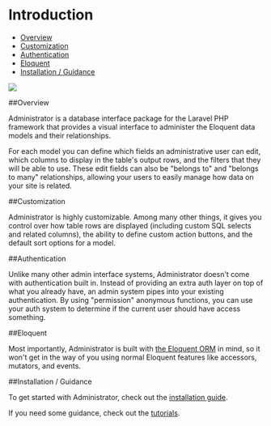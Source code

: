# Introduction

- [Overview](#overview)
- [Customization](#customization)
- [Authentication](#authentication)
- [Eloquent](#eloquent)
- [Installation / Guidance](#installation-guidance)

<img src="https://raw.github.com/FrozenNode/Laravel-Administrator/master/examples/images/overview.jpg" />

<a name="overview"></a>
##Overview

Administrator is a database interface package for the Laravel PHP framework that provides a visual interface to administer the Eloquent data models and their relationships.

For each model you can define which fields an administrative user can edit, which columns to display in the table's output rows, and the filters that they will be able to use. These edit fields can also be "belongs to" and "belongs to many" relationships, allowing your users to easily manage how data on your site is related.


<a name="customization"></a>
##Customization

Administrator is highly customizable. Among many other things, it gives you control over how table rows are displayed (including custom SQL selects and related columns), the ability to define custom action buttons, and the default sort options for a model.


<a name="authentication"></a>
##Authentication

Unlike many other admin interface systems, Administrator doesn't come with authentication built in. Instead of providing an extra auth layer on top of what you already have, an admin system pipes into your existing authentication. By using "permission" anonymous functions, you can use your auth system to determine if the current user should have access something.


<a name="eloquent"></a>
##Eloquent

Most importantly, Administrator is built with [the Eloquent ORM](http://laravel.com/docs/database/eloquent) in mind, so it won't get in the way of you using normal Eloquent features like accessors, mutators, and events.


<a name="installation-guidance"></a>
##Installation / Guidance

To get started with Administrator, check out the [installation guide](/docs/installation).

If you need some guidance, check out the [tutorials](/docs/tutorials).